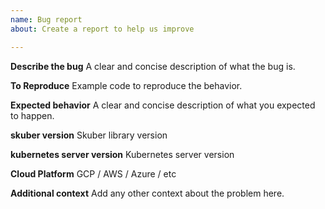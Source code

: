 ```yaml
---
name: Bug report
about: Create a report to help us improve

---
```


**Describe the bug**
A clear and concise description of what the bug is.

**To Reproduce**
Example code to reproduce the behavior.


**Expected behavior**
A clear and concise description of what you expected to happen.


**skuber version**
Skuber library version

**kubernetes server version**
Kubernetes server version

**Cloud Platform**
GCP / AWS / Azure / etc

**Additional context**
Add any other context about the problem here.
